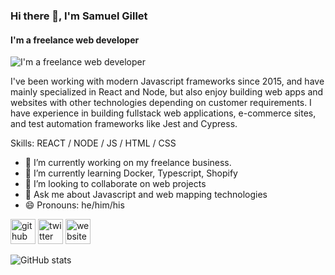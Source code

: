 ### Hi there 👋, I'm Samuel Gillet
#### I'm a freelance web developer
![I'm a freelance web developer](https://images.ctfassets.net/hrltx12pl8hq/1fR5Y7KaK9puRmCDaIof7j/09e2b2b9eaf42d450aba695056793607/vector1.jpg?fit=fill&w=800&h=300)

I've been working with modern Javascript frameworks since 2015, and have mainly specialized in React and Node, but also enjoy building web apps and websites with other technologies depending on customer requirements.  I have experience in building fullstack web applications, e-commerce sites, and test automation frameworks like Jest and Cypress.

Skills: REACT / NODE / JS / HTML / CSS

- 🔭 I’m currently working on my freelance business. 
- 🌱 I’m currently learning Docker, Typescript, Shopify
- 👯 I’m looking to collaborate on web projects 
- 💬 Ask me about Javascript and web mapping technologies 
- 😄 Pronouns: he/him/his 


[<img src='https://cdn.jsdelivr.net/npm/simple-icons@3.0.1/icons/github.svg' alt='github' height='40'>](https://github.com/sgillet1007)  [<img src='https://cdn.jsdelivr.net/npm/simple-icons@3.0.1/icons/twitter.svg' alt='twitter' height='40'>](https://twitter.com/@SamuelGillet)  [<img src='https://cdn.jsdelivr.net/npm/simple-icons@3.0.1/icons/icloud.svg' alt='website' height='40'>](https://samuelgillet.com/)  

![GitHub stats](https://github-readme-stats.vercel.app/api?username=sgillet1007&show_icons=true)  

